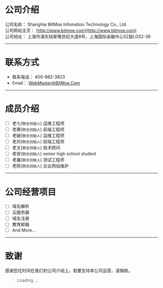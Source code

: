 # 公司介绍

公司名称： ShangHai BitMoe Infomation Technology Co., Ltd.  
公司网站主页： [http://www.bitmoe.com](http://www.bitmoe.com)  
公司地址： 上海市浦东陆家嘴世纪大道8号，上海国际金融中心52层LG52-36

---

# 联系方式

- 联系电话： 400-882-3823
- Email： WebMaster@BitMoe.Com

---

# 成员介绍

- [ ] 老七(`联合创始人`) 运维工程师
- [ ] 老赛(`联合创始人`) 前端工程师
- [ ] 老破(`联合创始人`) 运维工程师
- [ ] 老刘(`联合创始人`) 前端工程师
- [ ] 老叉(`联合创始人`) 技术顾问
- [ ] 老安(`联合创始人`) senior high school student
- [ ] 老屠(`联合创始人`) 测试工程师
- [ ] 老陈(`联合创始人`) 企业网站维护

---

# 公司经营项目

- [ ] 域名解析
- [ ] 云服务器
- [ ] 域名注册
- [ ] 教育邮箱
- [ ] And More...

---

# 致谢
感谢您花时间在我们的公司介绍上，若要支持本公司运营，请捐款。
> Loading ...
